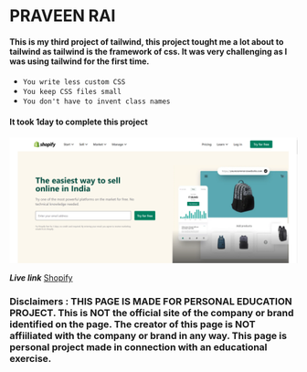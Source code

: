 # PRAVEEN RAI

#### This is my third project of tailwind, this project tought me a lot about to tailwind as tailwind is the framework of css. It was very challenging as I was using tailwind for the first time.

- `You write less custom CSS`
- `You keep CSS files small`
- `You don't have to invent class names`

#### It took 1day to complete this project

![Shopify](thumbnail.png)

**_Live link_** [Shopify](https://shopifydashboard.netlify.app/)

### Disclaimers : THIS PAGE IS MADE FOR PERSONAL EDUCATION PROJECT. This is NOT the official site of the company or brand identified on the page. The creator of this page is NOT affiiliated with the company or brand in any way. This page is personal project made in connection with an educational exercise.
